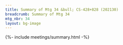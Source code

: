 ```yaml
---
title: Summary of Mtg 34 &bull; CS-428+828 (202130)
breadcrumb: Summary of Mtg 34
mtg_nbr: 34
layout: bg-image
---
```


{%- include meetings/summary.html -%}
